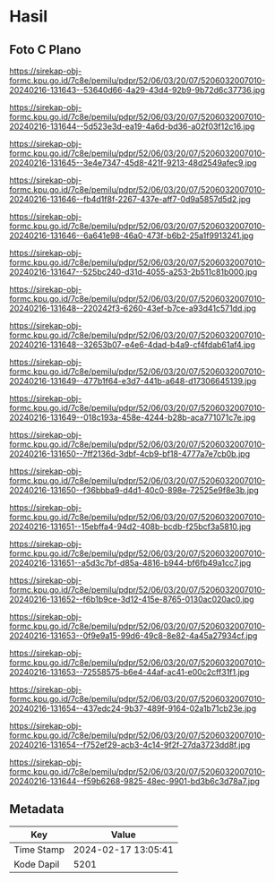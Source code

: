 # Hasil

## Foto C Plano

https://sirekap-obj-formc.kpu.go.id/7c8e/pemilu/pdpr/52/06/03/20/07/5206032007010-20240216-131643--53640d66-4a29-43d4-92b9-9b72d6c37736.jpg

https://sirekap-obj-formc.kpu.go.id/7c8e/pemilu/pdpr/52/06/03/20/07/5206032007010-20240216-131644--5d523e3d-ea19-4a6d-bd36-a02f03f12c16.jpg

https://sirekap-obj-formc.kpu.go.id/7c8e/pemilu/pdpr/52/06/03/20/07/5206032007010-20240216-131645--3e4e7347-45d8-421f-9213-48d2549afec9.jpg

https://sirekap-obj-formc.kpu.go.id/7c8e/pemilu/pdpr/52/06/03/20/07/5206032007010-20240216-131646--fb4d1f8f-2267-437e-aff7-0d9a5857d5d2.jpg

https://sirekap-obj-formc.kpu.go.id/7c8e/pemilu/pdpr/52/06/03/20/07/5206032007010-20240216-131646--6a641e98-46a0-473f-b6b2-25a1f9913241.jpg

https://sirekap-obj-formc.kpu.go.id/7c8e/pemilu/pdpr/52/06/03/20/07/5206032007010-20240216-131647--525bc240-d31d-4055-a253-2b511c81b000.jpg

https://sirekap-obj-formc.kpu.go.id/7c8e/pemilu/pdpr/52/06/03/20/07/5206032007010-20240216-131648--220242f3-6260-43ef-b7ce-a93d41c571dd.jpg

https://sirekap-obj-formc.kpu.go.id/7c8e/pemilu/pdpr/52/06/03/20/07/5206032007010-20240216-131648--32653b07-e4e6-4dad-b4a9-cf4fdab61af4.jpg

https://sirekap-obj-formc.kpu.go.id/7c8e/pemilu/pdpr/52/06/03/20/07/5206032007010-20240216-131649--477b1f64-e3d7-441b-a648-d17306645139.jpg

https://sirekap-obj-formc.kpu.go.id/7c8e/pemilu/pdpr/52/06/03/20/07/5206032007010-20240216-131649--018c193a-458e-4244-b28b-aca771071c7e.jpg

https://sirekap-obj-formc.kpu.go.id/7c8e/pemilu/pdpr/52/06/03/20/07/5206032007010-20240216-131650--7ff2136d-3dbf-4cb9-bf18-4777a7e7cb0b.jpg

https://sirekap-obj-formc.kpu.go.id/7c8e/pemilu/pdpr/52/06/03/20/07/5206032007010-20240216-131650--f36bbba9-d4d1-40c0-898e-72525e9f8e3b.jpg

https://sirekap-obj-formc.kpu.go.id/7c8e/pemilu/pdpr/52/06/03/20/07/5206032007010-20240216-131651--15ebffa4-94d2-408b-bcdb-f25bcf3a5810.jpg

https://sirekap-obj-formc.kpu.go.id/7c8e/pemilu/pdpr/52/06/03/20/07/5206032007010-20240216-131651--a5d3c7bf-d85a-4816-b944-bf6fb49a1cc7.jpg

https://sirekap-obj-formc.kpu.go.id/7c8e/pemilu/pdpr/52/06/03/20/07/5206032007010-20240216-131652--f6b1b9ce-3d12-415e-8765-0130ac020ac0.jpg

https://sirekap-obj-formc.kpu.go.id/7c8e/pemilu/pdpr/52/06/03/20/07/5206032007010-20240216-131653--0f9e9a15-99d6-49c8-8e82-4a45a27934cf.jpg

https://sirekap-obj-formc.kpu.go.id/7c8e/pemilu/pdpr/52/06/03/20/07/5206032007010-20240216-131653--72558575-b6e4-44af-ac41-e00c2cff31f1.jpg

https://sirekap-obj-formc.kpu.go.id/7c8e/pemilu/pdpr/52/06/03/20/07/5206032007010-20240216-131654--437edc24-9b37-489f-9164-02a1b71cb23e.jpg

https://sirekap-obj-formc.kpu.go.id/7c8e/pemilu/pdpr/52/06/03/20/07/5206032007010-20240216-131654--f752ef29-acb3-4c14-9f2f-27da3723dd8f.jpg

https://sirekap-obj-formc.kpu.go.id/7c8e/pemilu/pdpr/52/06/03/20/07/5206032007010-20240216-131644--f59b6268-9825-48ec-9901-bd3b6c3d78a7.jpg


## Metadata

| Key        | Value               |
| ---------- | ------------------- |
| Time Stamp | 2024-02-17 13:05:41 |
| Kode Dapil | 5201                |




